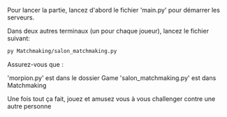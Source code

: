 Pour lancer la partie, lancez d'abord le fichier 'main.py' pour démarrer les serveurs.

Dans deux autres terminaux (un pour chaque joueur), lancez le fichier suivant:

```bash
py Matchmaking/salon_matchmaking.py
```

Assurez-vous que :

'morpion.py' est dans le dossier Game
'salon_matchmaking.py' est dans Matchmaking

Une fois tout ça fait, jouez et amusez vous à vous challenger contre une autre personne